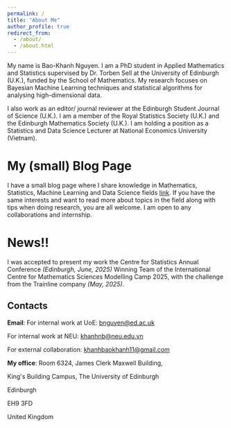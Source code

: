 ```yaml
---
permalink: /
title: "About Me"
author_profile: true
redirect_from: 
  - /about/
  - /about.html
---
```


My name is Bao-Khanh Nguyen. I am a PhD student in Applied Mathematics and Statistics supervised by Dr. Torben Sell at the University of Edinburgh (U.K.), funded by the School of Mathematics. My research focuses on Bayesian Machine Learning techniques and statistical algorithms for analysing high-dimensional data. 

I also work as an editor/ journal reviewer at the Edinburgh Student Journal of Science (U.K.).  I am a member of the Royal Statistics Society (U.K.) and the Edinburgh Mathematics Society (U.K.). I am holding a position as a Statistics and Data Science Lecturer at National Economics University (Vietnam).  

My (small) Blog Page
======
I have a small blog page where I share knowledge in Mathematics, Statistics, Machine Learning and Data Science fields [link](https://sites.google.com/view/bao-khanh-nguyen/homepage). If you have the same interests and want to read more about topics in the field along with tips when doing research, you are all welcome. I am open to any collaborations and internship.

News!!
======
I was accepted to present my work the Centre for Statistics Annual Conference *(Edinburgh, June, 2025)*
Winning Team of the International Centre for Mathematics Sciences Modelling Camp 2025, with the challenge from the Trainline company *(May, 2025)*.

Contacts
------
**Email**: 
For internal work at UoE: bnguyen@ed.ac.uk  

For internal work at NEU: khanhnb@neu.edu.vn  

For external collaboration: khanhbaokhanh11@gmail.com

**My office**: 
Room 6324, James Clerk Maxwell Building, 

King's Building Campus, The University of Edinburgh 

Edinburgh 

EH9 3FD

United Kingdom 

